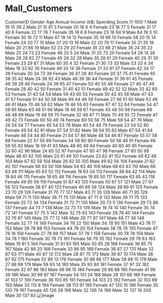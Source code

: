 # Mall_Customers

CustomerID	Gender	Age	Annual Income (k$)	Spending Score (1-100)
1	Male	19	15	39
2	Male	21	15	81
3	Female	20	16	6
4	Female	23	16	77
5	Female	31	17	40
6	Female	22	17	76
7	Female	35	18	6
8	Female	23	18	94
9	Male	64	19	3
10	Female	30	19	72
11	Male	67	19	14
12	Female	35	19	99
13	Female	58	20	15
14	Female	24	20	77
15	Male	37	20	13
16	Male	22	20	79
17	Female	35	21	35
18	Male	20	21	66
19	Male	52	23	29
20	Female	35	23	98
21	Male	35	24	35
22	Male	25	24	73
23	Female	46	25	5
24	Male	31	25	73
25	Female	54	28	14
26	Male	29	28	82
27	Female	45	28	32
28	Male	35	28	61
29	Female	40	29	31
30	Female	23	29	87
31	Male	60	30	4
32	Female	21	30	73
33	Male	53	33	4
34	Male	18	33	92
35	Female	49	33	14
36	Female	21	33	81
37	Female	42	34	17
38	Female	30	34	73
39	Female	36	37	26
40	Female	20	37	75
41	Female	65	38	35
42	Male	24	38	92
43	Male	48	39	36
44	Female	31	39	61
45	Female	49	39	28
46	Female	24	39	65
47	Female	50	40	55
48	Female	27	40	47
49	Female	29	40	42
50	Female	31	40	42
51	Female	49	42	52
52	Male	33	42	60
53	Female	31	43	54
54	Male	59	43	60
55	Female	50	43	45
56	Male	47	43	41
57	Female	51	44	50
58	Male	69	44	46
59	Female	27	46	51
60	Male	53	46	46
61	Male	70	46	56
62	Male	19	46	55
63	Female	67	47	52
64	Female	54	47	59
65	Male	63	48	51
66	Male	18	48	59
67	Female	43	48	50
68	Female	68	48	48
69	Male	19	48	59
70	Female	32	48	47
71	Male	70	49	55
72	Female	47	49	42
73	Female	60	50	49
74	Female	60	50	56
75	Male	59	54	47
76	Male	26	54	54
77	Female	45	54	53
78	Male	40	54	48
79	Female	23	54	52
80	Female	49	54	42
81	Male	57	54	51
82	Male	38	54	55
83	Male	67	54	41
84	Female	46	54	44
85	Female	21	54	57
86	Male	48	54	46
87	Female	55	57	58
88	Female	22	57	55
89	Female	34	58	60
90	Female	50	58	46
91	Female	68	59	55
92	Male	18	59	41
93	Male	48	60	49
94	Female	40	60	40
95	Female	32	60	42
96	Male	24	60	52
97	Female	47	60	47
98	Female	27	60	50
99	Male	48	61	42
100	Male	20	61	49
101	Female	23	62	41
102	Female	49	62	48
103	Male	67	62	59
104	Male	26	62	55
105	Male	49	62	56
106	Female	21	62	42
107	Female	66	63	50
108	Male	54	63	46
109	Male	68	63	43
110	Male	66	63	48
111	Male	65	63	52
112	Female	19	63	54
113	Female	38	64	42
114	Male	19	64	46
115	Female	18	65	48
116	Female	19	65	50
117	Female	63	65	43
118	Female	49	65	59
119	Female	51	67	43
120	Female	50	67	57
121	Male	27	67	56
122	Female	38	67	40
123	Female	40	69	58
124	Male	39	69	91
125	Female	23	70	29
126	Female	31	70	77
127	Male	43	71	35
128	Male	40	71	95
129	Male	59	71	11
130	Male	38	71	75
131	Male	47	71	9
132	Male	39	71	75
133	Female	25	72	34
134	Female	31	72	71
135	Male	20	73	5
136	Female	29	73	88
137	Female	44	73	7
138	Male	32	73	73
139	Male	19	74	10
140	Female	35	74	72
141	Female	57	75	5
142	Male	32	75	93
143	Female	28	76	40
144	Female	32	76	87
145	Male	25	77	12
146	Male	28	77	97
147	Male	48	77	36
148	Female	32	77	74
149	Female	34	78	22
150	Male	34	78	90
151	Male	43	78	17
152	Male	39	78	88
153	Female	44	78	20
154	Female	38	78	76
155	Female	47	78	16
156	Female	27	78	89
157	Male	37	78	1
158	Female	30	78	78
159	Male	34	78	1
160	Female	30	78	73
161	Female	56	79	35
162	Female	29	79	83
163	Male	19	81	5
164	Female	31	81	93
165	Male	50	85	26
166	Female	36	85	75
167	Male	42	86	20
168	Female	33	86	95
169	Female	36	87	27
170	Male	32	87	63
171	Male	40	87	13
172	Male	28	87	75
173	Male	36	87	10
174	Male	36	87	92
175	Female	52	88	13
176	Female	30	88	86
177	Male	58	88	15
178	Male	27	88	69
179	Male	59	93	14
180	Male	35	93	90
181	Female	37	97	32
182	Female	32	97	86
183	Male	46	98	15
184	Female	29	98	88
185	Female	41	99	39
186	Male	30	99	97
187	Female	54	101	24
188	Male	28	101	68
189	Female	41	103	17
190	Female	36	103	85
191	Female	34	103	23
192	Female	32	103	69
193	Male	33	113	8
194	Female	38	113	91
195	Female	47	120	16
196	Female	35	120	79
197	Female	45	126	28
198	Male	32	126	74
199	Male	32	137	18
200	Male	30	137	83
![image](https://github.com/user-attachments/assets/9bda574a-aace-4005-b8f8-d1c132339034)
